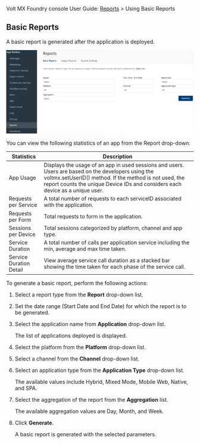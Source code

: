                              

Volt MX  Foundry console User Guide: [Reports](reports.md) > Using Basic Reports

Basic Reports
-------------

A basic report is generated after the application is deployed.

![](Resources/Images/BasicReports_591x170.png)

You can view the following statistics of an app from the Report drop-down:

  
| Statistics | Description |
| --- | --- |
| App Usage | Displays the usage of an app in used sessions and users. Users are based on the developers using the voltmx.setUserID() method. If the method is not used, the report counts the unique Device IDs and considers each device as a unique user. |
| Requests per Service | A total number of requests to each serviceID associated with the application. |
| Requests per Form | Total requests to form in the application. |
| Sessions per Device | Total sessions categorized by platform, channel and app type. |
| Service Duration | A total number of calls per application service including the min, average and max time taken. |
| Service Duration Detail | View average service call duration as a stacked bar showing the time taken for each phase of the service call. |

To generate a basic report, perform the following actions: 

1.  Select a report type from the **Report** drop-down list.
2.  Set the date range (Start Date and End Date) for which the report is to be generated.
3.  Select the application name from **Application** drop-down list.
    
    The list of applications deployed is displayed.
    
4.  Select the platform from the **Platform** drop-down list.
5.  Select a channel from the **Channel** drop-down list.
6.  Select an application type from the **Application Type** drop-down list.
    
    The available values include Hybrid, Mixed Mode, Mobile Web, Native, and SPA.
    
7.  Select the aggregation of the report from the **Aggregation** list.
    
    The available aggregation values are Day, Month, and Week.
    
8.  Click **Generate**.
    
    A basic report is generated with the selected parameters.
